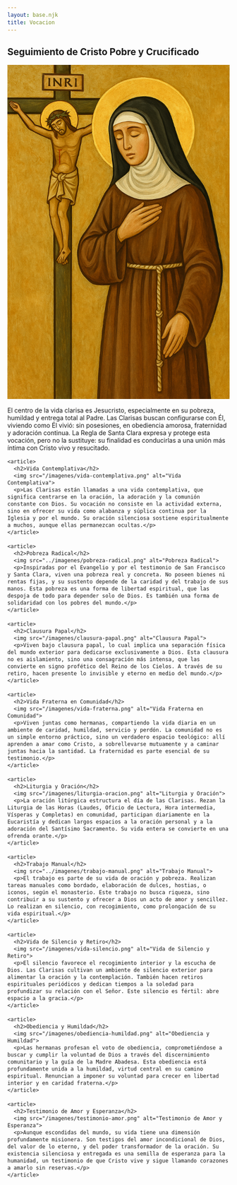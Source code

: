 ```yaml
---
layout: base.njk
title: Vocacion
---
```


<section>
    <article>
      <h2>Seguimiento de Cristo Pobre y Crucificado</h2>
      <img src="/imagenes/seguimiento-cristo.png" alt="Seguimiento de Cristo Pobre y Crucificado">
      <p>El centro de la vida clarisa es Jesucristo, especialmente en su pobreza, humildad y entrega total al Padre. Las Clarisas buscan configurarse con Él, viviendo como Él vivió: sin posesiones, en obediencia amorosa, fraternidad y adoración continua. La Regla de Santa Clara expresa y protege esta vocación, pero no la sustituye: su finalidad es conducirlas a una unión más íntima con Cristo vivo y resucitado.</p>
    </article>

    <article>
      <h2>Vida Contemplativa</h2>
      <img src="/imagenes/vida-contemplativa.png" alt="Vida Contemplativa">
      <p>Las Clarisas están llamadas a una vida contemplativa, que significa centrarse en la oración, la adoración y la comunión constante con Dios. Su vocación no consiste en la actividad externa, sino en ofrecer su vida como alabanza y súplica continua por la Iglesia y por el mundo. Su oración silenciosa sostiene espiritualmente a muchos, aunque ellas permanezcan ocultas.</p>
    </article>

    <article>
      <h2>Pobreza Radical</h2>
      <img src="../imagenes/pobreza-radical.png" alt="Pobreza Radical">
      <p>Inspiradas por el Evangelio y por el testimonio de San Francisco y Santa Clara, viven una pobreza real y concreta. No poseen bienes ni rentas fijas, y su sustento depende de la caridad y del trabajo de sus manos. Esta pobreza es una forma de libertad espiritual, que las despoja de todo para depender solo de Dios. Es también una forma de solidaridad con los pobres del mundo.</p>
    </article>

    <article>
      <h2>Clausura Papal</h2>
      <img src="/imagenes/clausura-papal.png" alt="Clausura Papal">
      <p>Viven bajo clausura papal, lo cual implica una separación física del mundo exterior para dedicarse exclusivamente a Dios. Esta clausura no es aislamiento, sino una consagración más intensa, que las convierte en signo profético del Reino de los Cielos. A través de su retiro, hacen presente lo invisible y eterno en medio del mundo.</p>
    </article>

    <article>
      <h2>Vida Fraterna en Comunidad</h2>
      <img src="/imagenes/vida-fraterna.png" alt="Vida Fraterna en Comunidad">
      <p>Viven juntas como hermanas, compartiendo la vida diaria en un ambiente de caridad, humildad, servicio y perdón. La comunidad no es un simple entorno práctico, sino un verdadero espacio teológico: allí aprenden a amar como Cristo, a sobrellevarse mutuamente y a caminar juntas hacia la santidad. La fraternidad es parte esencial de su testimonio.</p>
    </article>

    <article>
      <h2>Liturgia y Oración</h2>
      <img src="/imagenes/liturgia-oracion.png" alt="Liturgia y Oración">
      <p>La oración litúrgica estructura el día de las Clarisas. Rezan la Liturgia de las Horas (Laudes, Oficio de Lectura, Hora intermedia, Vísperas y Completas) en comunidad, participan diariamente en la Eucaristía y dedican largos espacios a la oración personal y a la adoración del Santísimo Sacramento. Su vida entera se convierte en una ofrenda orante.</p>
    </article>

    <article>
      <h2>Trabajo Manual</h2>
      <img src="../imagenes/trabajo-manual.png" alt="Trabajo Manual">
      <p>El trabajo es parte de su vida de oración y pobreza. Realizan tareas manuales como bordado, elaboración de dulces, hostias, o iconos, según el monasterio. Este trabajo no busca riqueza, sino contribuir a su sustento y ofrecer a Dios un acto de amor y sencillez. Lo realizan en silencio, con recogimiento, como prolongación de su vida espiritual.</p>
    </article>

    <article>
      <h2>Vida de Silencio y Retiro</h2>
      <img src="/imagenes/vida-silencio.png" alt="Vida de Silencio y Retiro">
      <p>El silencio favorece el recogimiento interior y la escucha de Dios. Las Clarisas cultivan un ambiente de silencio exterior para alimentar la oración y la contemplación. También hacen retiros espirituales periódicos y dedican tiempos a la soledad para profundizar su relación con el Señor. Este silencio es fértil: abre espacio a la gracia.</p>
    </article>

    <article>
      <h2>Obediencia y Humildad</h2>
      <img src="/imagenes/obediencia-humildad.png" alt="Obediencia y Humildad">
      <p>Las hermanas profesan el voto de obediencia, comprometiéndose a buscar y cumplir la voluntad de Dios a través del discernimiento comunitario y la guía de la Madre Abadesa. Esta obediencia está profundamente unida a la humildad, virtud central en su camino espiritual. Renuncian a imponer su voluntad para crecer en libertad interior y en caridad fraterna.</p>
    </article>

    <article>
      <h2>Testimonio de Amor y Esperanza</h2>
      <img src="/imagenes/testimonio-amor.png" alt="Testimonio de Amor y Esperanza">
      <p>Aunque escondidas del mundo, su vida tiene una dimensión profundamente misionera. Son testigos del amor incondicional de Dios, del valor de lo eterno, y del poder transformador de la oración. Su existencia silenciosa y entregada es una semilla de esperanza para la humanidad, un testimonio de que Cristo vive y sigue llamando corazones a amarlo sin reservas.</p>
    </article>
  </section>
